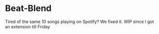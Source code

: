 # Beat-Blend
Tired of the same 10 songs playing on Spotify? We fixed it.
WIP since I got an extension till Friday
